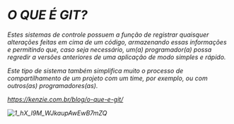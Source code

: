 # <em> O QUE É GIT?

<p>Estes sistemas de controle possuem a função de registrar quaisquer alterações feitas em cima de um código, armazenando essas informações e permitindo que, caso seja necessário, um(a) programador(a) possa regredir a versões anteriores de uma aplicação de modo simples e rápido.

Este tipo de sistema também simplifica muito o processo de compartilhamento de um projeto com um time, por exemplo, ou com outros(as) programadores(as).</p>
<a>https://kenzie.com.br/blog/o-que-e-git/

<src>![1_hX_l9M_WJkaupAwEwB7mZQ](https://github.com/yuri5252/AVALIA-O/assets/161751118/eff28873-99cf-4833-a4b1-2773d95d6257)

